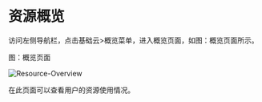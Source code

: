 # 资源概览

访问左侧导航栏，点击基础云>概览菜单，进入概览页面，如图：概览页面所示。

图：概览页面

![Resource-Overview](assets/Resource-Overview.png)

在此页面可以查看用户的资源使用情况。